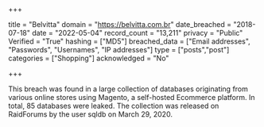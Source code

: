 +++

title = "Belvitta"
domain = "https://belvitta.com.br"
date_breached = "2018-07-18"
date = "2022-05-04"
record_count = "13,211"
privacy = "Public"
Verified = "True"
hashing = ["MD5"]
breached_data = ["Email addresses", "Passwords", "Usernames", "IP addresses"]
type = ["posts","post"]
categories = ["Shopping"]
acknowledged = "No"


+++


This breach was found in a large collection of databases originating from various online stores using Magento, a self-hosted Ecommerce platform. In total, 85 databases were leaked. The collection was released on RaidForums by the user sqldb on March 29, 2020.

